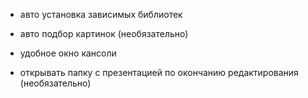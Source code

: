 - авто установка зависимых библиотек

- авто подбор картинок (необязательно)

- удобное окно кансоли

- открывать папку с презентацией по окончанию редактирования (необязательно)


